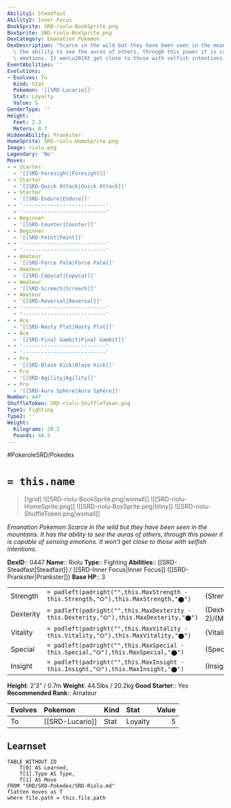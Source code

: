 ```yaml
---
Ability1: Steadfast
Ability2: Inner Focus
BookSprite: SRD-riolu-BookSprite.png
BoxSprite: SRD-riolu-BoxSprite.png
DexCategory: Emanation Pokemon
DexDescription: "Scarce in the wild but they have been seen in the mountains. It has\
  \ the ability to see the auras of others, through this power it is capable of sensing\
  \ emotions. It won\u2019t get close to those with selfish intentions."
EventAbilities: ''
Evolutions:
- Evolves: To
  Kind: Stat
  Pokemon: '[[SRD-Lucario]]'
  Stat: Loyalty
  Value: 5
GenderType: ''
Height:
  Feet: 2.3
  Meters: 0.7
HiddenAbility: Prankster
HomeSprite: SRD-riolu-HomeSprite.png
Image: riolu.png
Legendary: 'No'
Moves:
- - Starter
  - '[[SRD-Foresight|Foresight]]'
- - Starter
  - '[[SRD-Quick Attack|Quick Attack]]'
- - Starter
  - '[[SRD-Endure|Endure]]'
- - '---------------------------'
  - '---------------------------'
- - Beginner
  - '[[SRD-Counter|Counter]]'
- - Beginner
  - '[[SRD-Feint|Feint]]'
- - '---------------------------'
  - '---------------------------'
- - Amateur
  - '[[SRD-Force Palm|Force Palm]]'
- - Amateur
  - '[[SRD-Copycat|Copycat]]'
- - Amateur
  - '[[SRD-Screech|Screech]]'
- - Amateur
  - '[[SRD-Reversal|Reversal]]'
- - '---------------------------'
  - '---------------------------'
- - Ace
  - '[[SRD-Nasty Plot|Nasty Plot]]'
- - Ace
  - '[[SRD-Final Gambit|Final Gambit]]'
- - '---------------------------'
  - '---------------------------'
- - Pro
  - '[[SRD-Blaze Kick|Blaze Kick]]'
- - Pro
  - '[[SRD-Agility|Agility]]'
- - Pro
  - '[[SRD-Aura Sphere|Aura Sphere]]'
Number: 447
ShuffleToken: SRD-riolu-ShuffleToken.png
Type1: Fighting
Type2: ''
Weight:
  Kilograms: 20.2
  Pounds: 44.5
---
```


#PokeroleSRD/Pokedex

# `= this.name`

> [!grid]
> ![[SRD-riolu-BookSprite.png|wsmall]]
> ![[SRD-riolu-HomeSprite.png]]
> ![[SRD-riolu-BoxSprite.png|htiny]]
> ![[SRD-riolu-ShuffleToken.png|wsmall]]


*Emanation Pokemon*
*Scarce in the wild but they have been seen in the mountains. It has the ability to see the auras of others, through this power it is capable of sensing emotions. It won’t get close to those with selfish intentions.*

**DexID**:: 0447
**Name**:: Riolu
**Type**:: Fighting
**Abilities**:: [[SRD-Steadfast|Steadfast]] / [[SRD-Inner Focus|Inner Focus]] ([[SRD-Prankster|Prankster]])
**Base HP**:: 3

|           |                                                                                        |                                          |
| --------- | -------------------------------------------------------------------------------------- | ---------------------------------------- |
| Strength  | `= padleft(padright("",this.MaxStrength - this.Strength,"⭘"),this.MaxStrength,"⬤")`    | (Strength::2)/(MaxStrength::5)   |
| Dexterity | `= padleft(padright("",this.MaxDexterity - this.Dexterity,"⭘"),this.MaxDexterity,"⬤")` | (Dexterity:: 2)/(MaxDexterity::4) |
| Vitality  | `= padleft(padright("",this.MaxVitality - this.Vitality,"⭘"),this.MaxVitality,"⬤")`    | (Vitality::1)/(MaxVitality::3)   |
| Special   | `= padleft(padright("",this.MaxSpecial - this.Special,"⭘"),this.MaxSpecial,"⬤")`       | (Special::1)/(MaxSpecial::3)     |
| Insight   | `= padleft(padright("",this.MaxInsight - this.Insight,"⭘"),this.MaxInsight,"⬤")`       | (Insight::1)/(MaxInsight::3)     |

**Height**: 2'3" / 0.7m
**Weight**: 44.5lbs / 20.2kg
**Good Starter**:: Yes
**Recommended Rank**:: Amateur

| Evolves   | Pokemon         | Kind   | Stat    |   Value |
|:----------|:----------------|:-------|:--------|--------:|
| To        | [[SRD-Lucario]] | Stat   | Loyalty |       5 |

## Learnset

```dataview
TABLE WITHOUT ID
    T[0] AS Learned,
    T[1].Type AS Type,
    T[1] AS Move
FROM "SRD/SRD-Pokedex/SRD-Riolu.md"
flatten moves as T
where file.path = this.file.path
```
